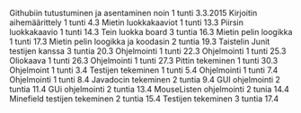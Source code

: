 Githubiin tutustuminen ja asentaminen noin 1 tunti 3.3.2015 
Kirjoitin aihemäärittely 1 tunti 4.3 
Mietin luokkakaaviot 1 tunti 13.3 
Piirsin luokkakaavio 1 tunti 14.3 
Tein luokka board 3 tuntia 16.3 
Mietin pelin loogikka 1 tunti 17.3 
Mietin pelin loogikka ja koodasin 2 tuntia 19.3 
Taistelin Junit testijen kanssa 3 tuntia 20.3 
Ohjelmointi 1 tunti 22.3 
Ohjelmointi 1 tunti 25.3 
Oliokaava 1 tunti 26.3 
Ohjelmointi 1 tunti 27.3 
Pittin tekeminen 1 tunti 30.3 
Ohjelmoint 1 tunti 3.4
Testijen tekeminen 1 tunti 5.4
Ohjelmointi 1 tunti 7.4
Ohjelmointi 1 tunti 8.4
Javadocin tekeminen 2 tuntia 9.4
GUI ohjelmointi 2 tuntia 11.4
GUi ohjelmointi 2 tuntia 13.4
MouseListen ohjelmointi 2 tunia 14.4
Minefield testijen tekeminen 2 tuntia 15.4
Testijen tekeminen 3 tuntia 17.4


